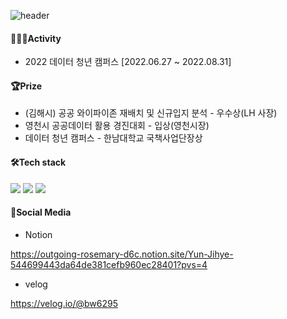![header](https://capsule-render.vercel.app/api?type=waving&color=auto&height=300&section=header&text=In%20order%20for%20the%20light%20to%20shine%20so%20brightly,%20the%20darkness%20must%20be%20present&fontSize=20&animation=fadeIn&fontAlignY=38&descAlignY=51&descAlign=62)




<!--
**jihyeyun01/Yunjihye** is a ✨ _special_ ✨ repository because its `README.md` (this file) appears on your GitHub profile.

Here are some ideas to get you started:

- 🔭 I’m currently working on ...
- 🌱 I’m currently learning ...
- 👯 I’m looking to collaborate on ...
- 🤔 I’m looking for help with ...
- 💬 Ask me about ...
- 📫 How to reach me: ...
- 😄 Pronouns: ...
- ⚡ Fun fact: ...
-->

#### 👩🏻‍💻Activity
- 2022 데이터 청년 캠퍼스 [2022.06.27 ~ 2022.08.31]

#### 🏆Prize
- (김해시) 공공 와이파이존 재배치 및 신규입지 분석 - 우수상(LH 사장)
- 영천시 공공데이터 활용 경진대회 - 입상(영천시장)
- 데이터 청년 캠퍼스 - 한남대학교 국책사업단장상


#### 🛠️Tech stack
<img src="https://img.shields.io/badge/Python-3776AB?style=flat-square&logo=Python&logoColor=white"/> <img src="https://img.shields.io/badge/Rstudio-75AADB?style=flat-square&logo=rstudio&logoColor=white"/> <img src="https://img.shields.io/badge/MySQL-4479A1?style=flat-square&logo=MySQL&logoColor=white"/> 

#### 🔳Social Media
- Notion

https://outgoing-rosemary-d6c.notion.site/Yun-Jihye-544699443da64de381cefb960ec28401?pvs=4

- velog

https://velog.io/@bw6295
